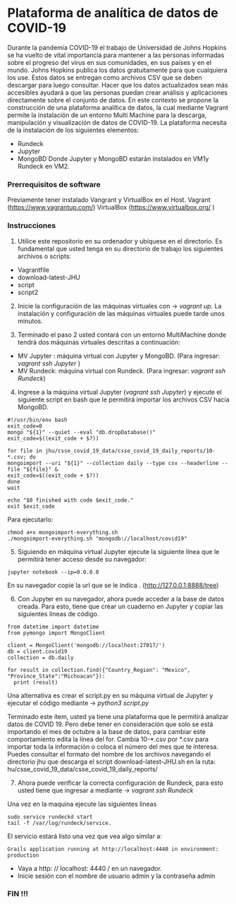 # Plataforma de analítica de datos de COVID-19
Durante la pandemia COVID-19 el trabajo de Universidad de Johns Hopkins se ha vuelto de vital importancia para mantener a las personas informadas sobre el progreso del virus en sus comunidades, en sus países y en el mundo.
Johns Hopkins publica los datos gratuitamente para que cualquiera los use.  Estos datos se entregan como archivos CSV que se deben descargar para luego consultar.  Hacer que los datos actualizados sean más accesibles ayudará a que las personas puedan crear análisis y aplicaciones directamente sobre el conjunto de datos. 
En este contexto se propone la construcción de una plataforma analítica de datos, la cual mediante Vagrant permite la instalación de un entorno Multi Machine para la descarga, manipulación y visualización de datos de COVID-19. La plataforma necesita de la instalación de los siguientes elementos: 

- Rundeck
- Jupyter
- MongoBD
Donde Jupyter y MongoBD estarán instalados en VM1y Rundeck en VM2.

### Prerrequisitos de software 
Previamente tener instalado Vangrant y VirtualBox en el Host.
Vagrant (https://www.vagrantup.com/)
VirtualBox (https://www.virtualbox.org/ )

### Instrucciones 
1. Utilice este repositorio en su ordenador y ubíquese en el directorio. Es fundamental que usted tenga en su directorio de trabajo los siguientes archivos o scripts: 
- Vagrantfile
- download-latest-JHU
- script
- script2

2. Inicie la configuración de las máquinas virtuales con -> *vagrant up*. La instalación y configuración de las máquinas virtuales puede tarde unos minutos. 

3. Terminado el paso 2 usted contará con un entorno MultiMachine donde tendrá dos máquinas virtuales descritas a continuación: 
- MV Jupyter : máquina virtual con Jupyter y MongoBD. (Para ingresar: *vagrant ssh Jupyter* ) 
- MV Rundeck: máquina virtual con Rundeck. (Para ingresar: *vagrant ssh Rundeck*) 

4. Ingrese a la máquina virtual Jupyter (*vagrant ssh Jupyter*) y ejecute el siguiente script en bash que le permitirá importar los archivos CSV hacia MongoBD.

```
#!/usr/bin/env bash
exit_code=0
mongo "${1}" --quiet --eval "db.dropDatabase()"
exit_code=$((exit_code + $?))

for file in jhu/csse_covid_19_data/csse_covid_19_daily_reports/10-*.csv; do
mongoimport --uri "${1}" --collection daily --type csv --headerline --file "${file}" &
exit_code=$((exit_code + $?))
done
wait

echo "$0 finished with code $exit_code."
exit $exit_code

```
Para ejecutarlo:

```
chmod a+x mongoimport-everything.sh
./mongoimport-everything.sh "mongodb://localhost/covid19"
```

5. Siguiendo en máquina virtual Jupyter ejecute la siguiente línea que le permitirá tener acceso desde su navegador: 
```
jupyter notebook --ip=0.0.0.0 
```
En su navegador copie la url que se le indica .  (http://127.0.0.1:8888/tree)

6. Con Jupyter en su navegador, ahora puede acceder a la base de datos creada. Para esto, tiene que crear un cuaderno en Jupyter y copiar las siguientes líneas de código. 
```
from datetime import datetime
from pymongo import MongoClient

client = MongoClient('mongodb://localhost:27017/')
db = client.covid19
collection = db.daily

for result in collection.find({"Country_Region": "Mexico", "Province_State":"Michoacan"}):
  print (result)
  ```
Una alternativa es crear el script.py en su máquina virtual de Jupyter y ejecutar el código mediante -> *python3 script.py*

Terminado este ítem, usted ya tiene una plataforma que le permitirá analizar datos de COVID 19. Pero debe tener en consideración que solo se está importando el mes de octubre a la base de datos, para cambiar este comportamiento edita la línea del for.  Cambia 10-*.csv por *.csv para importar toda la información o coloca el número del mes que te interesa. Puedes consultar el formato del nombre de los archivos navegando el directorio jhu que descarga el script download-latest-JHU.sh en la ruta: hu/csse_covid_19_data/csse_covid_19_daily_reports/

7. Ahora puede verificar la correcta configuración de Rundeck, para esto usted tiene que ingresar a mediante -> *vagrant ssh Rundeck*

Una vez en la maquina ejecute las siguientes líneas 
 ```
sudo service rundeckd start
tail -f /var/log/rundeck/service.
 ```
 El servicio estará listo una vez que vea algo similar a:
 ```
 Grails application running at http://localhost:4440 in environment: production
 
 ```
 
 - Vaya a http: // localhost: 4440 / en un navegador.
 - Inicie sesión con el nombre de usuario admin y la contraseña admin
 
 ### FIN !!! 
 
 
 









